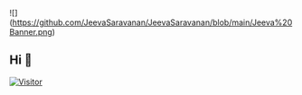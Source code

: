![] (https://github.com/JeevaSaravanan/JeevaSaravanan/blob/main/Jeeva%20Banner.png)

<h2> Hi 👋</h2>

[![Visitor](https://visitor-badge.laobi.icu/badge?page_id=JeevaSaravanan.JeevaSaravanan)](https://github.com/JeevaSaravanan)

<!---
JeevaSaravanan/JeevaSaravanan is a ✨ special ✨ repository because its `README.md` (this file) appears on your GitHub profile.
You can click the Preview link to take a look at your changes.
--->
